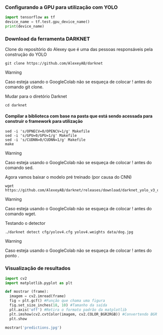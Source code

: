 ### Configurando a GPU para utilização com YOLO

```python
import tensorflow as tf
device_name = tf.test.gpu_device_name()
print(device_name)
```

### Download da ferramenta DARKNET
Clone do repositório do Alexey que é uma das pessoas responsáveis pela construção do YOLO

```
git clone https://github.com/AlexeyAB/darknet
```

> [!WARNING]
> Caso esteja usando o GoogleColab não se esqueça de colocar ! antes do comando git clone.


Mudar para o diretório Darknet
```
cd darknet
```

#### Compilar a biblioteca com base na pasta que está sendo acessada para construir o framework para utilização
```
sed -i 's/OPNECV=0/OPENCV=1/g' Makefile
sed -i 's/GPU=0/GPU=1/g' Makefile
sed -i 's/CUDNN=0/CUDNN=1/g' Makefile
make
```

> [!WARNING]
> Caso esteja usando o GoogleColab não se esqueça de colocar ! antes do comando sed.


Agora vamos baixar o modelo pré treinado (por causa do CNN)
```
wget https://github.com/AlexeyAB/darknet/releases/download/darknet_yolo_v3_optimal/yolov4.weights
````

> [!WARNING]
> Caso esteja usando o GoogleColab não se esqueça de colocar ! antes do comando wget.

Testando o detector
```
./darknet detect cfg/yolov4.cfg yolov4.weights data/dog.jpg
```

> [!WARNING]
> Caso esteja usando o GoogleColab não se esqueça de colocar ! antes do ponto .


### Visualização de resultados
```python
import cv2
import matplotlib.pyplot as plt

def mostrar (frame):
  imagem = cv2.imread(frame)
  fig = plt.gcf() #Função que chama uma figura
  fig.set_size_inches(18, 10) #Tamanho da saída
  plt.axis('off') #Retira o formato padrão da matplotlib
  plt.imshow(cv2.cvtColor(imagem, cv2.COLOR_BGR2RGB)) #Convertendo BGR para RGB
  plt.show
```

```python
mostrar('predictions.jpg')
```


